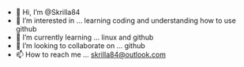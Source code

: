 - 👋 Hi, I’m @Skrilla84
- 👀 I’m interested in ... learning coding and understanding how to use github
- 🌱 I’m currently learning ... linux and github
- 💞️ I’m looking to collaborate on ... github
- 📫 How to reach me ... skrilla84@outlook.com

<!---
Skrilla84/Skrilla84 is a ✨ special ✨ repository because its `README.md` (this file) appears on your GitHub profile.
You can click the Preview link to take a look at your changes.
--->
